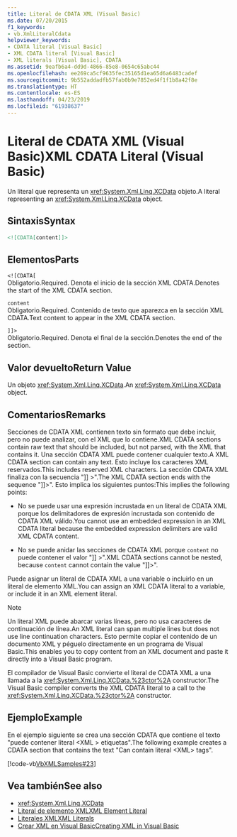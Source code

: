 ```yaml
---
title: Literal de CDATA XML (Visual Basic)
ms.date: 07/20/2015
f1_keywords:
- vb.XmlLiteralCdata
helpviewer_keywords:
- CDATA literal [Visual Basic]
- XML CDATA literal [Visual Basic]
- XML literals [Visual Basic], CDATA
ms.assetid: 9eafb6a4-dd9d-4866-85e8-0654c65abc44
ms.openlocfilehash: ee269ca5cf9635fec35165d1ea65d6a6483cadef
ms.sourcegitcommit: 9b552addadfb57fab0b9e7852ed4f1f1b8a42f8e
ms.translationtype: HT
ms.contentlocale: es-ES
ms.lasthandoff: 04/23/2019
ms.locfileid: "61938637"
---
```

# <a name="xml-cdata-literal-visual-basic"></a><span data-ttu-id="8c89e-102">Literal de CDATA XML (Visual Basic)</span><span class="sxs-lookup"><span data-stu-id="8c89e-102">XML CDATA Literal (Visual Basic)</span></span>
<span data-ttu-id="8c89e-103">Un literal que representa un <xref:System.Xml.Linq.XCData> objeto.</span><span class="sxs-lookup"><span data-stu-id="8c89e-103">A literal representing an <xref:System.Xml.Linq.XCData> object.</span></span>  
  
## <a name="syntax"></a><span data-ttu-id="8c89e-104">Sintaxis</span><span class="sxs-lookup"><span data-stu-id="8c89e-104">Syntax</span></span>  
  
```xml  
<![CDATA[content]]>  
```  
  
## <a name="parts"></a><span data-ttu-id="8c89e-105">Elementos</span><span class="sxs-lookup"><span data-stu-id="8c89e-105">Parts</span></span>  
 `<![CDATA[`  
 <span data-ttu-id="8c89e-106">Obligatorio.</span><span class="sxs-lookup"><span data-stu-id="8c89e-106">Required.</span></span> <span data-ttu-id="8c89e-107">Denota el inicio de la sección XML CDATA.</span><span class="sxs-lookup"><span data-stu-id="8c89e-107">Denotes the start of the XML CDATA section.</span></span>  
  
 `content`  
 <span data-ttu-id="8c89e-108">Obligatorio.</span><span class="sxs-lookup"><span data-stu-id="8c89e-108">Required.</span></span> <span data-ttu-id="8c89e-109">Contenido de texto que aparezca en la sección XML CDATA.</span><span class="sxs-lookup"><span data-stu-id="8c89e-109">Text content to appear in the XML CDATA section.</span></span>  
  
 `]]>`  
 <span data-ttu-id="8c89e-110">Obligatorio.</span><span class="sxs-lookup"><span data-stu-id="8c89e-110">Required.</span></span> <span data-ttu-id="8c89e-111">Denota el final de la sección.</span><span class="sxs-lookup"><span data-stu-id="8c89e-111">Denotes the end of the section.</span></span>  
  
## <a name="return-value"></a><span data-ttu-id="8c89e-112">Valor devuelto</span><span class="sxs-lookup"><span data-stu-id="8c89e-112">Return Value</span></span>  
 <span data-ttu-id="8c89e-113">Un objeto <xref:System.Xml.Linq.XCData>.</span><span class="sxs-lookup"><span data-stu-id="8c89e-113">An <xref:System.Xml.Linq.XCData> object.</span></span>  
  
## <a name="remarks"></a><span data-ttu-id="8c89e-114">Comentarios</span><span class="sxs-lookup"><span data-stu-id="8c89e-114">Remarks</span></span>  
 <span data-ttu-id="8c89e-115">Secciones de CDATA XML contienen texto sin formato que debe incluir, pero no puede analizar, con el XML que lo contiene.</span><span class="sxs-lookup"><span data-stu-id="8c89e-115">XML CDATA sections contain raw text that should be included, but not parsed, with the XML that contains it.</span></span> <span data-ttu-id="8c89e-116">Una sección CDATA XML puede contener cualquier texto.</span><span class="sxs-lookup"><span data-stu-id="8c89e-116">A XML CDATA section can contain any text.</span></span> <span data-ttu-id="8c89e-117">Esto incluye los caracteres XML reservados.</span><span class="sxs-lookup"><span data-stu-id="8c89e-117">This includes reserved XML characters.</span></span> <span data-ttu-id="8c89e-118">La sección CDATA XML finaliza con la secuencia "]] >".</span><span class="sxs-lookup"><span data-stu-id="8c89e-118">The XML CDATA section ends with the sequence "]]>".</span></span> <span data-ttu-id="8c89e-119">Esto implica los siguientes puntos:</span><span class="sxs-lookup"><span data-stu-id="8c89e-119">This implies the following points:</span></span>  
  
- <span data-ttu-id="8c89e-120">No se puede usar una expresión incrustada en un literal de CDATA XML porque los delimitadores de expresión incrustada son contenido de CDATA XML válido.</span><span class="sxs-lookup"><span data-stu-id="8c89e-120">You cannot use an embedded expression in an XML CDATA literal because the embedded expression delimiters are valid XML CDATA content.</span></span>  
  
- <span data-ttu-id="8c89e-121">No se puede anidar las secciones de CDATA XML porque `content` no puede contener el valor "]] >".</span><span class="sxs-lookup"><span data-stu-id="8c89e-121">XML CDATA sections cannot be nested, because `content` cannot contain the value "]]>".</span></span>  
  
 <span data-ttu-id="8c89e-122">Puede asignar un literal de CDATA XML a una variable o incluirlo en un literal de elemento XML.</span><span class="sxs-lookup"><span data-stu-id="8c89e-122">You can assign an XML CDATA literal to a variable, or include it in an XML element literal.</span></span>  
  
> [!NOTE]
>  <span data-ttu-id="8c89e-123">Un literal XML puede abarcar varias líneas, pero no usa caracteres de continuación de línea.</span><span class="sxs-lookup"><span data-stu-id="8c89e-123">An XML literal can span multiple lines but does not use line continuation characters.</span></span> <span data-ttu-id="8c89e-124">Esto permite copiar el contenido de un documento XML y péguelo directamente en un programa de Visual Basic.</span><span class="sxs-lookup"><span data-stu-id="8c89e-124">This enables you to copy content from an XML document and paste it directly into a Visual Basic program.</span></span>  
  
 <span data-ttu-id="8c89e-125">El compilador de Visual Basic convierte el literal de CDATA XML a una llamada a la <xref:System.Xml.Linq.XCData.%23ctor%2A> constructor.</span><span class="sxs-lookup"><span data-stu-id="8c89e-125">The Visual Basic compiler converts the XML CDATA literal to a call to the <xref:System.Xml.Linq.XCData.%23ctor%2A> constructor.</span></span>  
  
## <a name="example"></a><span data-ttu-id="8c89e-126">Ejemplo</span><span class="sxs-lookup"><span data-stu-id="8c89e-126">Example</span></span>  
 <span data-ttu-id="8c89e-127">En el ejemplo siguiente se crea una sección CDATA que contiene el texto "puede contener literal \<XML > etiquetas".</span><span class="sxs-lookup"><span data-stu-id="8c89e-127">The following example creates a CDATA section that contains the text "Can contain literal \<XML> tags".</span></span>  
  
 [!code-vb[VbXMLSamples#23](~/samples/snippets/visualbasic/VS_Snippets_VBCSharp/VbXMLSamples/VB/XMLSamples11.vb#23)]  
  
## <a name="see-also"></a><span data-ttu-id="8c89e-128">Vea también</span><span class="sxs-lookup"><span data-stu-id="8c89e-128">See also</span></span>

- <xref:System.Xml.Linq.XCData>
- [<span data-ttu-id="8c89e-129">Literal de elemento XML</span><span class="sxs-lookup"><span data-stu-id="8c89e-129">XML Element Literal</span></span>](../../../visual-basic/language-reference/xml-literals/xml-element-literal.md)
- [<span data-ttu-id="8c89e-130">Literales XML</span><span class="sxs-lookup"><span data-stu-id="8c89e-130">XML Literals</span></span>](../../../visual-basic/language-reference/xml-literals/index.md)
- [<span data-ttu-id="8c89e-131">Crear XML en Visual Basic</span><span class="sxs-lookup"><span data-stu-id="8c89e-131">Creating XML in Visual Basic</span></span>](../../../visual-basic/programming-guide/language-features/xml/creating-xml.md)
